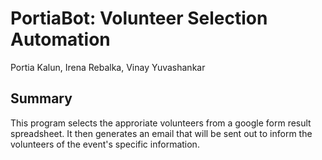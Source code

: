 # PortiaBot: Volunteer Selection Automation
Portia Kalun, Irena Rebalka, Vinay Yuvashankar

## Summary
This program selects the approriate volunteers from a google form result spreadsheet. It then generates an email that will be sent out to inform the volunteers of the event's specific information. 

